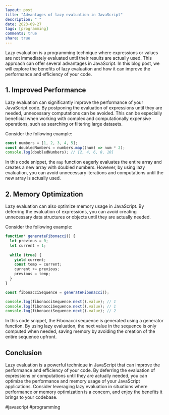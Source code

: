 ```yaml
---
layout: post
title: "Advantages of lazy evaluation in JavaScript"
description: " "
date: 2023-09-27
tags: [programming]
comments: true
share: true
---
```


Lazy evaluation is a programming technique where expressions or values are not immediately evaluated until their results are actually used. This approach can offer several advantages in JavaScript. In this blog post, we will explore the benefits of lazy evaluation and how it can improve the performance and efficiency of your code.

## 1. Improved Performance

Lazy evaluation can significantly improve the performance of your JavaScript code. By postponing the evaluation of expressions until they are needed, unnecessary computations can be avoided. This can be especially beneficial when working with complex and computationally expensive operations, such as searching or filtering large datasets.

Consider the following example:

```javascript
const numbers = [1, 2, 3, 4, 5];
const doubledNumbers = numbers.map((num) => num * 2);
console.log(doubledNumbers); // [2, 4, 6, 8, 10]
```

In this code snippet, the `map` function eagerly evaluates the entire array and creates a new array with doubled numbers. However, by using lazy evaluation, you can avoid unnecessary iterations and computations until the new array is actually used.

## 2. Memory Optimization

Lazy evaluation can also optimize memory usage in JavaScript. By deferring the evaluation of expressions, you can avoid creating unnecessary data structures or objects until they are actually needed.

Consider the following example:

```javascript
function* generateFibonacci() {
  let previous = 0;
  let current = 1;
  
  while (true) {
    yield current;
    const temp = current;
    current += previous;
    previous = temp;
  }
}

const fibonacciSequence = generateFibonacci();

console.log(fibonacciSequence.next().value); // 1
console.log(fibonacciSequence.next().value); // 1
console.log(fibonacciSequence.next().value); // 2
```

In this code snippet, the Fibonacci sequence is generated using a generator function. By using lazy evaluation, the next value in the sequence is only computed when needed, saving memory by avoiding the creation of the entire sequence upfront.

## Conclusion

Lazy evaluation is a powerful technique in JavaScript that can improve the performance and efficiency of your code. By deferring the evaluation of expressions or computations until they are actually needed, you can optimize the performance and memory usage of your JavaScript applications. Consider leveraging lazy evaluation in situations where performance or memory optimization is a concern, and enjoy the benefits it brings to your codebase.

#javascript #programming
